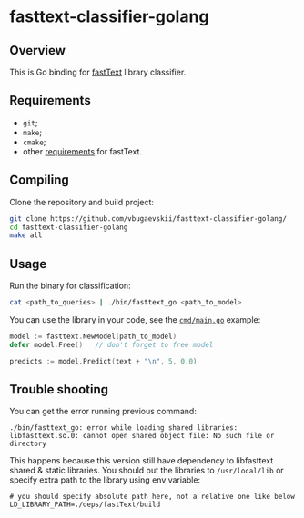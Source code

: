 # fasttext-classifier-golang

## Overview

This is Go binding for [fastText](https://github.com/facebookresearch/fastText) library classifier.

## Requirements
- `git`;
- `make`;
- `cmake`;
- other [requirements](https://github.com/facebookresearch/fastText/#requirements) for fastText.

## Compiling
Clone the repository and build project:
```bash
git clone https://github.com/vbugaevskii/fasttext-classifier-golang/
cd fasttext-classifier-golang
make all
```
   
## Usage
Run the binary for classification:
```bash
cat <path_to_queries> | ./bin/fasttext_go <path_to_model>
```

You can use the library in your code, see the [`cmd/main.go`](cmd/main.go) example:
```go
model := fasttext.NewModel(path_to_model)
defer model.Free()   // don't forget to free model

predicts := model.Predict(text + "\n", 5, 0.0)
```

## Trouble shooting
You can get the error running previous command:
```
./bin/fasttext_go: error while loading shared libraries: libfasttext.so.0: cannot open shared object file: No such file or directory
```
This happens because this version still have dependency to libfasttext shared & static libraries.
You should put the libraries to `/usr/local/lib` or specify extra path to the library using env variable:
```
# you should specify absolute path here, not a relative one like below
LD_LIBRARY_PATH=./deps/fastText/build
```
